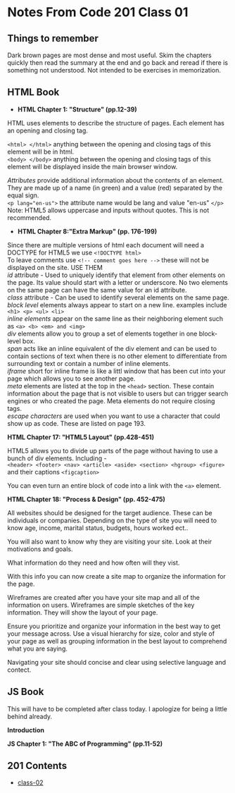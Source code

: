# Notes From Code 201 Class 01

## Things to remember 

Dark brown pages are most dense and most useful. Skim the chapters quickly then read the summary at the end and go back and reread if there is something not understood. Not intended to be exercises in memorization. 

## HTML Book

* **HTML Chapter 1: "Structure" (pp.12-39)**

HTML uses elements to describe the structure of pages. Each element has an opening and closing tag. 

`<html> </html>` anything between the opening and closing tags of this element will be in html.   
`<body> </body>` anything between the opening and closing tags of this element will be displayed inside the main browser window.   

*Attributes* provide additional information about the contents of an element. They are made up of a name (in green) and a value (red) separated by the equal sign.   
`<p lang="en-us">` the attribute name would be lang and value "en-us" `</p>`   
Note: HTML5 allows uppercase and inputs without quotes. This is not recommended.

* **HTML Chapter 8:"Extra Markup" (pp. 176-199)**

Since there are multiple versions of html each document will need a DOCTYPE for HTML5 we use `<!DOCTYPE html>`   
To leave comments use `<!-- comment goes here -->` these will not be displayed on the site. USE THEM   
*id* attribute - Used to uniquely identify that element from other elements on the page. Its value should start with a letter or underscore. No two elements on the same page can have the same value for an id attribute.   
*class* attribute - Can be used to identify several elements on the same page.   
*block level* elements always appear to start on a new line. examples include `<h1> <p> <ul> <li>`   
*inline elements* appear on the same line as their neighboring element such as `<a> <b> <em> and <img>`   
*div* elements allow you to group a set of elements together in one block-level box.   
*span* acts like an inline equivalent of the div element and can be used to contain sections of text when there is no other element to differentiate from surrounding text or contain a number of inline elements.   
*iframe* short for inline frame is like a littl window that has been cut into your page which allows you to see another page.   
*meta* elements are listed at the top in the `<head>` section. These contain information about the page that is not visible to users but can trigger search engines or who created the page. Meta elements do not require closing tags.   
*escape characters* are used when you want to use a character that could show up as code. These are listed on page 193.   

**HTML Chapter 17: "HTML5 Layout" (pp.428-451)**

HTML5 allows you to divide up parts of the page without having to use a bunch of div elements. Including -   
`<header> <footer> <nav> <article> <aside> <section> <hgroup> <figure>` and their captions `<figcaption>` 

You can even turn an entire block of code into a link with the `<a>` element.  

**HTML Chapter 18: "Process & Design" (pp. 452-475)**

All websites should be designed for the target audience. These can be individuals or companies. Depending on the type of site you will need to know age, income, marital status, budgets, hours worked ect.. 

You will also want to know why they are visiting your site. Look at their motivations and goals. 

What information do they need and how often will they vist. 

With this info you can now create a site map to organize the information for the page.

Wireframes are created after you have your site map and all of the information on users. Wireframes are simple sketches of the key information. They will show the layout of your page.

Ensure you prioritize and organize your information in the best way to get your message across. Use a visual hierarchy for size, color and style of your page as well as grouping information in the best layout to comprehend what you are saying. 

Navigating your site should concise and clear using selective language and contect. 

## JS Book

This will have to be completed after class today. I apologize for being a little behind already.

**Introduction**

**JS Chapter 1: "The ABC of Programming" (pp.11-52)**

## 201 Contents
* [class-02](https://dustinhall.github.io/reading-notes/class-02)

